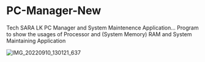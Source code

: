 # PC-Manager-New

Tech SARA LK PC Manager and System Maintenence Application...
Program to show the usages of Processor and (System Memory) RAM and System Maintaining Application


![IMG_20220910_130121_637](https://user-images.githubusercontent.com/99202052/189474007-1e48e3b4-baa6-41f9-9ca9-712ad85148fc.jpg)
